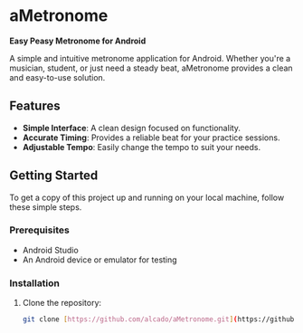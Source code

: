 # aMetronome

**Easy Peasy Metronome for Android**

A simple and intuitive metronome application for Android. Whether you're a musician, student, or just need a steady beat, aMetronome provides a clean and easy-to-use solution.

## Features

- **Simple Interface**: A clean design focused on functionality.
- **Accurate Timing**: Provides a reliable beat for your practice sessions.
- **Adjustable Tempo**: Easily change the tempo to suit your needs.

## Getting Started

To get a copy of this project up and running on your local machine, follow these simple steps.

### Prerequisites

- Android Studio
- An Android device or emulator for testing

### Installation

1. Clone the repository:
   ```bash
   git clone [https://github.com/alcado/aMetronome.git](https://github.com/alcado/aMetronome.git)
